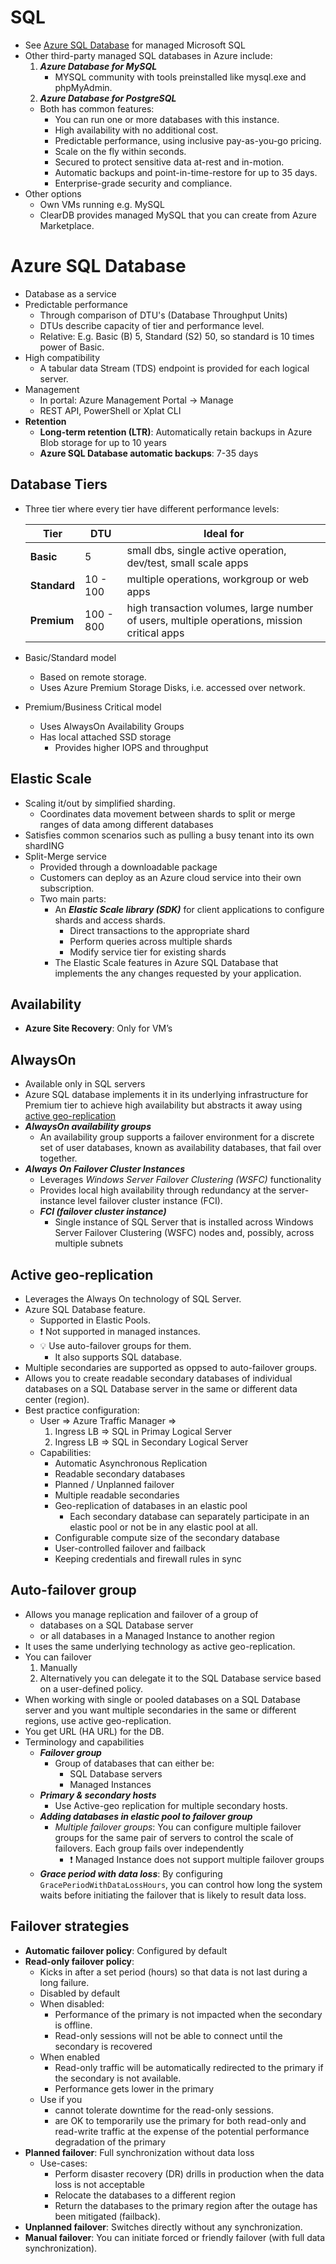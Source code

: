 # SQL

- See [Azure SQL Database](./2.2.1.1%20Databases%20-%20Azure%20SQL%20Database.md) for managed Microsoft SQL
- Other third-party managed SQL databases in Azure include:
  1. ***Azure Database for MySQL***
      - MYSQL community with tools preinstalled like mysql.exe and phpMyAdmin.
  2. ***Azure Database for PostgreSQL***
  - Both has common features:
    - You can run one or more databases with this instance.
    - High availability with no additional cost.
    - Predictable performance, using inclusive pay-as-you-go pricing.
    - Scale on the fly within seconds.
    - Secured to protect sensitive data at-rest and in-motion.
    - Automatic backups and point-in-time-restore for up to 35 days.
    - Enterprise-grade security and compliance.
- Other options
  - Own VMs running e.g. MySQL
  - ClearDB provides managed MySQL that you can create from Azure Marketplace.

# Azure SQL Database

- Database as a service
- Predictable performance
  - Through comparison of DTU's (Database Throughput Units)
  - DTUs describe capacity of tier and performance level.
  - Relative: E.g. Basic (B) 5, Standard (S2) 50, so standard is 10 times power of Basic.
- High compatibility
  - A tabular data Stream (TDS) endpoint is provided for each logical server.
- Management
  - In portal: Azure Management Portal -> Manage
  - REST API, PowerShell or Xplat CLI
- **Retention**
  - **Long-term retention (LTR)**: Automatically retain backups in Azure Blob storage for up to 10 years
  - **Azure SQL Database automatic backups**: 7-35 days

## Database Tiers

- Three tier where every tier have different performance levels:

    | Tier | DTU | Ideal for |
    | ---- | --- | --------- |
    | **Basic** | 5 | small dbs, single active operation, dev/test, small scale apps |
    | **Standard** | 10 - 100 | multiple operations, workgroup or web apps |
    | **Premium** | 100 - 800 | high transaction volumes, large number of users, multiple operations, mission critical apps |
- Basic/Standard model
  - Based on remote storage.
  - Uses Azure Premium Storage Disks, i.e. accessed over network.
- Premium/Business Critical model
  - Uses AlwaysOn Availability Groups
  - Has local attached SSD storage
    - Provides higher IOPS and throughput

## Elastic Scale

- Scaling it/out by simplified sharding.
  - Coordinates data movement between shards to split or merge ranges of data among different databases
- Satisfies common scenarios such as pulling a busy tenant into its own shardING
- Split-Merge service
  - Provided through a downloadable package
  - Customers can deploy as an Azure cloud service into their own subscription.
  - Two main parts:
    - An ***Elastic Scale library (SDK)*** for client applications to configure shards and access shards.
      - Direct transactions to the appropriate shard
      - Perform queries across multiple shards
      - Modify service tier for existing shards
    - The Elastic Scale features in Azure SQL Database that implements the any changes requested by your application.

## Availability

- **Azure Site Recovery**: Only for VM’s

## AlwaysOn

- Available only in SQL servers
- Azure SQL database implements it in its underlying infrastructure for Premium tier to achieve high availability but abstracts it away using [active geo-replication](#active-geo-replication)
- ***AlwaysOn availability groups***
  - An availability group supports a failover environment for a discrete set of user databases, known as availability databases, that fail over together.
- ***Always On Failover Cluster Instances***
  - Leverages *Windows Server Failover Clustering (WSFC)* functionality
  - Provides local high availability through redundancy at the server-instance level failover cluster instance (FCI).
  - ***FCI (failover cluster instance)***
    - Single instance of SQL Server that is installed across Windows Server Failover Clustering (WSFC) nodes and, possibly, across multiple subnets

## Active geo-replication

- Leverages the Always On technology of SQL Server.
- Azure SQL Database feature.
  - Supported in Elastic Pools.
  - ❗ Not supported in managed instances.
  - 💡 Use auto-failover groups for them.
    - It also supports SQL database.
- Multiple secondaries are supported as oppsed to auto-failover groups.
- Allows you to create readable secondary databases of individual databases on a SQL Database server in the same or different data center (region).
- Best practice configuration:
  - User => Azure Traffic Manager =>
    1. Ingress LB => SQL in Primay Logical Server
    2. Ingress LB => SQL in Secondary Logical Server
  - Capabilities:
    - Automatic Asynchronous Replication
    - Readable secondary databases
    - Planned / Unplanned failover
    - Multiple readable secondaries
    - Geo-replication of databases in an elastic pool
      - Each secondary database can separately participate in an elastic pool or not be in any elastic pool at all.
    - Configurable compute size of the secondary database
    - User-controlled failover and failback
    - Keeping credentials and firewall rules in sync

## Auto-failover group

- Allows you manage replication and failover of a group of
  - databases on a SQL Database server
  - or all databases in a Managed Instance to another region
- It uses the same underlying technology as active geo-replication.
- You can failover
  1. Manually
  2. Alternatively  you can delegate it to the SQL Database service based on a user-defined policy.
- When working with single or pooled databases on a SQL Database server and you want multiple secondaries in the same or different regions, use active geo-replication.
- You get URL (HA URL) for the DB.
- Terminology and capabilities
  - ***Failover group***
    - Group of databases that can either be:
      - SQL Database servers
      - Managed Instances
  - ***Primary & secondary hosts***
    - Use Active-geo replication for multiple secondary hosts.
  - ***Adding databases in elastic pool to failover group***
    - *Multiple failover groups*: You can configure multiple failover groups for the same pair of servers to control the scale of failovers. Each group fails over independently
      - ❗ Managed Instance does not support multiple failover groups
  - ***Grace period with data loss***: By configuring `GracePeriodWithDataLossHours`, you can control how long the system waits before initiating the failover that is likely to result data loss.

## Failover strategies

- **Automatic failover policy**: Configured by default
- **Read-only failover policy**:
  - Kicks in after a set period (hours) so that data is not last during a long failure.
  - Disabled by default
  - When disabled:
    - Performance of the primary is not impacted when the secondary is offline.
    - Read-only sessions will not be able to connect until the secondary is recovered
  - When enabled
    - Read-only traffic will be automatically redirected to the primary if the secondary is not available.
    - Performance gets lower in the primary
  - Use if you
    - cannot tolerate downtime for the read-only sessions.
    - are OK to temporarily use the primary for both read-only and read-write traffic at the expense of the potential performance degradation of the primary
- **Planned failover**: Full synchronization without data loss
  - Use-cases:
    - Perform disaster recovery (DR) drills in production when the data loss is not acceptable
    - Relocate the databases to a different region
    - Return the databases to the primary region after the outage has been mitigated (failback).
- **Unplanned failover**: Switches directly without any synchronization.
- **Manual failover**: You can initiate forced or friendly failover (with full data synchronization).
